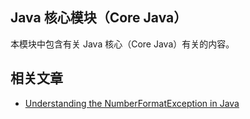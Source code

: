 ## Java 核心模块（Core Java）

本模块中包含有关 Java 核心（Core Java）有关的内容。

## 相关文章

- [Understanding the NumberFormatException in Java](https://www.baeldung.com/java-number-format-exception)



